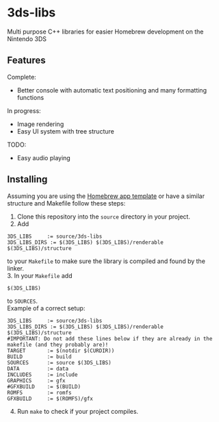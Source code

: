 # 3ds-libs
Multi purpose C++ libraries for easier Homebrew development on the Nintendo 3DS
## Features
Complete:
- Better console with automatic text positioning and many formatting functions

In progress:
- Image rendering
- Easy UI system with tree structure

TODO:
- Easy audio playing

## Installing
Assuming you are using the [Homebrew app template](https://github.com/devkitPro/3ds-examples/tree/master/templates/application) or have a similar structure and Makefile follow these steps:
1. Clone this repository into the `source` directory in your project.
2. Add
```
3DS_LIBS     := source/3ds-libs
3DS_LIBS_DIRS := $(3DS_LIBS) $(3DS_LIBS)/renderable $(3DS_LIBS)/structure
```
to your `Makefile` to make sure the library is compiled and found by the linker.  
3. In your `Makefile` add
```
$(3DS_LIBS)
```
to `SOURCES`.  
Example of a correct setup:
```
3DS_LIBS     := source/3ds-libs
3DS_LIBS_DIRS := $(3DS_LIBS) $(3DS_LIBS)/renderable $(3DS_LIBS)/structure
#IMPORTANT: Do not add these lines below if they are already in the makefile (and they probably are)!
TARGET		 :=	$(notdir $(CURDIR))
BUILD		 :=	build
SOURCES		 :=	source $(3DS_LIBS) 
DATA		 :=	data
INCLUDES	 :=	include
GRAPHICS	 :=	gfx
#GFXBUILD	 :=	$(BUILD)
ROMFS		 :=	romfs
GFXBUILD	 :=	$(ROMFS)/gfx
```
4. Run `make` to check if your project compiles.
